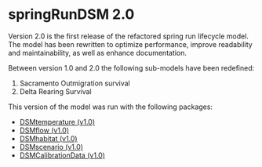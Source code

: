 # springRunDSM 2.0

Version 2.0 is the first release of the refactored spring run lifecycle model.
The model has been rewritten to optimize performance, improve readability and maintainability, as well as enhance documentation.   

Between version 1.0 and 2.0 the following sub-models have been redefined:
1. Sacramento Outmigration survival
2. Delta Rearing Survival

This version of the model was run with the following packages:
* [DSMtemperature (v1.0)](https://github.com/CVPIA-OSC/DSMtemperature/releases/tag/v1.0)
* [DSMflow (v1.0)](https://github.com/CVPIA-OSC/DSMflow/releases/tag/v1.0)
* [DSMhabitat (v1.0)](https://github.com/CVPIA-OSC/DSMhabitat/releases/tag/v1.0)
* [DSMscenario (v1.0)](https://github.com/CVPIA-OSC/DSMscenario/releases/tag/v1.0)
* [DSMCalibrationData (v1.0)](https://github.com/CVPIA-OSC/DSMCalibrationData/releases/tag/v1.0)